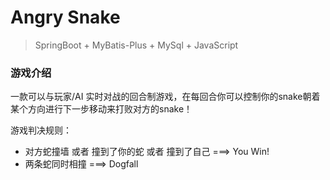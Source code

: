 # Angry Snake

> SpringBoot + MyBatis-Plus + MySql + JavaScript

### 游戏介绍

一款可以与玩家/AI 实时对战的回合制游戏，在每回合你可以控制你的snake朝着某个方向进行下一步移动来打败对方的snake！

游戏判决规则：

- 对方蛇撞墙 或者 撞到了你的蛇 或者 撞到了自己  ===> You Win!
- 两条蛇同时相撞 ===>  Dogfall



